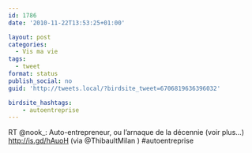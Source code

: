 ```yaml
---
id: 1786
date: '2010-11-22T13:53:25+01:00'

layout: post
categories:
  - Vis ma vie
tags:
  - tweet
format: status
publish_social: no
guid: 'http://tweets.local/?birdsite_tweet=6706819636396032'

birdsite_hashtags:
    - autoentreprise
---
```


RT @nook\_: Auto-entrepreneur, ou l’arnaque de la décennie (voir plus…) http://is.gd/hAuoH (via @ThibaultMilan ) #autoentreprise